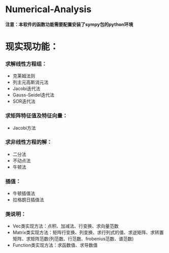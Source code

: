 # Numerical-Analysis
<h4>注意：本软件的函数功能需要配置安装了sympy包的python环境</h4>
<h1>现实现功能：</h1>
<h3>求解线性方程组：</h3>
<ul>
<li>克莱姆法则</li>
<li>列主元高斯消元法</li>
<li>Jacobi迭代法</li>
<li>Gauss-Seidel迭代法</li>
<li>SOR迭代法</li>
</ul>
<h3>求矩阵特征值及特征向量：</h3>
<ul>
<li>Jacobi方法</li>
</ul>
<h3>求非线性方程的解：</h3>
<ul>
<li>二分法</li>
<li>不动点法</li>
<li>牛顿法</li>
</ul>
<h3>插值：</h3>
<ul>
<li>牛顿插值法</li>
<li>拉格朗日插值法</li>
</ul>
<h3>类说明：</h3>
<ul>
<li>Vec类实现方法：点积、加减法、行变换、求向量范数</li>
<li>Matrix类实现方法：矩阵行变换、列变换、求行列式的值、求逆矩阵、求转置矩阵、求矩阵范数(列范数、行范数、frobenius范数、谱范数)</li>
<li>Function类实现方法：求函数值、求导数值</li>
</ul>
